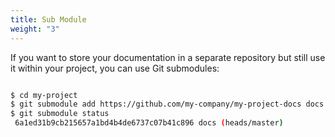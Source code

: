 ```yaml
---
title: Sub Module
weight: "3"
---
```


If you want to store your documentation in a separate repository but still use it within your project, you can use Git submodules:

```bash

$ cd my-project
$ git submodule add https://github.com/my-company/my-project-docs docs
$ git submodule status
 6a1ed31b9cb215657a1bd4b4de6737c07b41c896 docs (heads/master)
```

